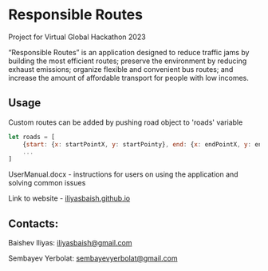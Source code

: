 # Responsible Routes
Project for Virtual Global Hackathon 2023

“Responsible Routes” is an application designed to reduce traffic jams by building the most efficient routes; preserve the environment by reducing exhaust emissions; organize flexible and convenient bus routes; and increase the amount of affordable transport for people with low incomes.

## Usage
Custom routes can be added by pushing road object to 'roads' variable
```javascript
let roads = [
    {start: {x: startPointX, y: startPointy}, end: {x: endPointX, y: endPointY}},
    ...
]
```

UserManual.docx - instructions for users on using the application and solving common issues

Link to website - [iliyasbaish.github.io](https://iliyasbaish.github.io)
## Contacts:

Baishev Iliyas: [iliyasbaish@gmail.com](iliyasbaish@gmail.com)

Sembayev Yerbolat: [sembayevyerbolat@gmail.com](sembayevyerbolat@gmail.com)

